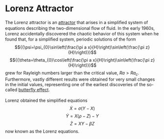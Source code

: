 # Lorenz Attractor
The Lorenz attractor is an [attractor](https://mathworld.wolfram.com/Attractor.html) that arises in a simpliﬁed system of equations describing the
two-dimensional ﬂow of ﬂuid. In the early 1960s, Lorenz accidentally discovered the chaotic
behavior of this system when he found that, for a simpliﬁed system, periodic solutions of the form  
$${{\psi=\psi_{0}\sin\left(\frac{\pi a x}{H}\right)\sin\left(\frac{\pi z}{H}\right)}}$$
$${{\theta=\theta_{0}\cos\left(\frac{\pi a x}{H}\right)\sin\left(\frac{\pi z}{H}\right)}}$$
grew for Rayleigh numbers larger than the critical value, $Ra>Ra_c$. Furthermore, vastly different
results were obtained for very small changes in the initial values, representing one of the earliest
discoveries of the so-called 
[butterfly effect](https://mathworld.wolfram.com/ButterflyEffect.html).
</br></br>
Lorenz obtained the simpliﬁed equations
$$\dot{X}=\sigma(Y-X)$$
$$\dot{Y}=X(\rho-Z)-Y$$
$$\dot{Z}=X Y-\beta Z$$
now known as the Lorenz equations.
